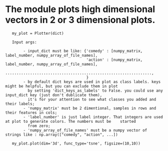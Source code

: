 # The module plots high dimensional vectors in 2 or 3 dimensional plots.

       my_plot = Plotter(dict)
       
       Input args:
        
            - input_dict must be like: {'comedy' : [numpy_matrix, label_number, numpy_array_of_file_names],
                                        'action' : [numpy_matrix, label_number, numpy_array_of_file_names],
                                         .................................................................,
                                        }
            - by default dict keys are used in plot as class labels. keys might be helpful, but you can exclude them in plot
              by setting 'dict_keys_as_labels' to False. you could use any input_dict key (just don't dublicate them), 
              it's for your attention to see what classes you added and their labels;
            - 'numpy_matrix' must be 2 dimentional, samples in rows and their features in cols;
            - 'label_number' is just label integer. That integers are used at plot to generate colors. The numbers must be    started
              from zero;
            - 'numpy_array_of_file_names' must be a numpy vector of strings like : np.array(["comedy", "action", ...])

       my_plot.plot(dim='3d', func_type='tsne', figsize=(10,10))
